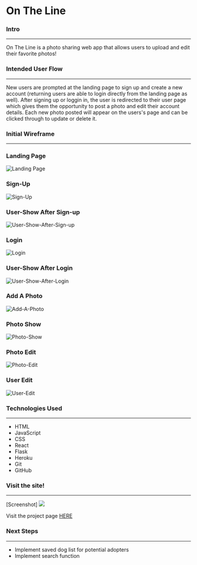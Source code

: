 # On The Line

### Intro
_______________________________________________________________________________________________________________________

On The Line is a photo sharing web app that allows users to upload and edit their favorite photos!


### Intended User Flow
_______________________________________________________________________________________________________________________
New users are prompted at the landing page to sign up and create a new account (returning users are able to login directly from the landing page as well).  After signing up or loggin in, the user is redirected to their user page which gives them the opportunity to post a photo and edit their account details.  Each new photo posted will appear on the users's page and can be clicked through to update or delete it.


### Initial Wireframe
_______________________________________________________________________________________________________________________
### Landing Page
![Landing Page](wireframe/landing-page.png)
### Sign-Up
![Sign-Up](wireframe/signup.png)
### User-Show After Sign-up
![User-Show-After-Sign-up](wireframe/user-show-after-signup.png)
### Login
![Login](wireframe/log-in.png)
### User-Show After Login
![User-Show-After-Login](wireframe/user-show.png)
### Add A Photo
![Add-A-Photo](wireframe/add-a-photo.png)
### Photo Show
![Photo-Show](wireframe/photo-show.png)
### Photo Edit
![Photo-Edit](wireframe/photo-edit.png)
### User Edit
![User-Edit](wireframe/user-edit.png)

### Technologies Used
_______________________________________________________________________________________________________________________

* HTML
* JavaScript
* CSS
* React
* Flask
* Heroku
* Git
* GitHub


### Visit the site!
_______________________________________________________________________________________________________________________
[Screenshot] <img src="https://i.imgur.com/HgQQTjW.png">

Visit the project page <a href="https://fierce-brook-99190-react.herokuapp.com/">HERE</a>

### Next Steps
_______________________________________________________________________________________________________________________

* Implement saved dog list for potential adopters
* Implement search function
